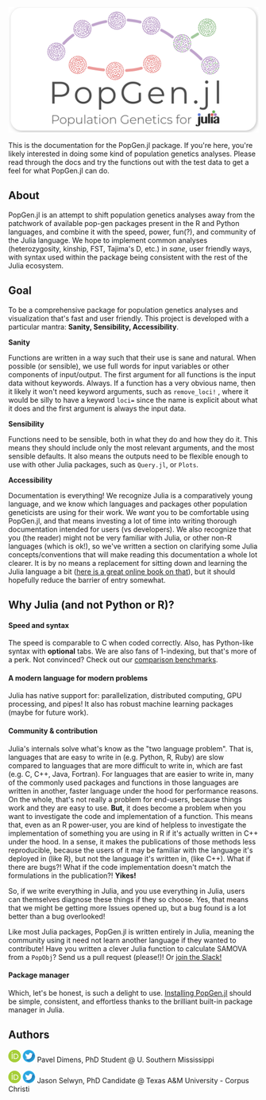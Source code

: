 ![logo](img/logo_card.png)



This is the documentation for the PopGen.jl package. If you're here, you're likely interested in doing some kind of population genetics analyses. Please read through the docs and try the functions out with the test data to get a feel for what PopGen.jl can do. 

## About

PopGen.jl is an attempt to shift population genetics analyses away from the patchwork of available pop-gen packages present in the R and Python languages, and combine it with the speed, power, fun(?), and community of the Julia language. We hope to implement common analyses (heterozygosity, kinship, FST, Tajima's D, etc.) in *sane*, user friendly ways, with syntax used within the package being consistent with the rest of the Julia ecosystem.



## Goal

To be a comprehensive package for population genetics analyses and visualization that's fast and user friendly. This project is developed with a particular mantra: **Sanity, Sensibility, Accessibility**.

**Sanity**

Functions are written in a way such that their use is sane and natural. When possible (or sensible), we use full words for input variables or other components of input/output. The first argument for all functions is the input data without keywords. Always. If a function has a very obvious name, then it likely it won't need keyword arguments, such as `remove_loci!` , where it would be silly to have a keyword `loci=` since the name is explicit about what it does and the first argument is always the input data.

**Sensibility**

Functions need to be sensible, both in what they do and how they do it. This means they should include only the most relevant arguments, and the most sensible defaults. It also means the outputs need to be flexible enough to use with other Julia packages, such as `Query.jl`, or `Plots`.

**Accessibility**

Documentation is everything! We recognize Julia is a comparatively young language, and we know which languages and packages other population geneticists are using for their work. We *want* you to be comfortable using PopGen.jl, and that means investing a lot of time into writing thorough documentation intended for users (vs developers). We also recognize that you (the reader) might not be very familiar with Julia, or other non-R languages (which is ok!), so we've written a section on clarifying some Julia concepts/conventions that will make reading this documentation a whole lot clearer. It is by no means a replacement for sitting down and learning the Julia language a bit ([here is a great online book on that](https://benlauwens.github.io/ThinkJulia.jl/latest/book.html)), but it should hopefully reduce the barrier of entry somewhat.

## Why Julia (and not Python or R)?

#### Speed and syntax

The speed is comparable to C when coded correctly. Also, has Python-like syntax with **optional** tabs. We are also fans of 1-indexing, but that's more of a perk. Not convinced? Check out our [comparison benchmarks](comparison.md).

#### A modern language for modern problems

Julia has native support for: parallelization, distributed computing, GPU processing, and pipes! It also has robust machine learning packages (maybe for future work).

#### Community & contribution

Julia's internals solve what's know as the "two language problem". That is, languages that are easy to write in (e.g. Python, R, Ruby) are slow compared to languages that are more difficult to write in, which are fast (e.g. C, C++, Java, Fortran). For languages that are easier to write in, many of the commonly used packages and functions in those languages are written in another, faster language under the hood for performance reasons. On the whole, that's not really a problem for end-users, because things work and they are easy to use. **But**, it does become a problem when you want to investigate the code and implementation of a function. This means that, even as an R power-user, you are kind of helpless to investigate the implementation of something you are using in R if it's actually written in C++ under the hood. In a sense, it makes the publications of those methods less reproducible, because the users of it may be familiar with the language it's deployed in (like R), but not the language it's written in, (like C++). What if there are bugs?! What if the code implementation doesn't match the formulations in the publication?! **Yikes!**

So, if we write everything in Julia, and you use everything in Julia, users can themselves diagnose these things if they so choose. Yes, that means that we might be getting more Issues opened up, but a bug found is a lot better than a bug overlooked!

Like most Julia packages, PopGen.jl is written entirely in Julia, meaning the community using it need not learn another language if they wanted to contribute! Have you written a clever Julia function to calculate SAMOVA from a `PopObj`? Send us a pull request (please!)! Or [join the Slack!](community.md)

#### Package manager

Which, let's be honest, is such a delight to use. [Installing PopGen.jl](install.md) should be simple, consistent, and effortless thanks to the brilliant built-in package manager in Julia. 

## Authors

[![alt text](img/orcid.png)](https://orcid.org/0000-0003-3823-0373) [![alt text](img/twitter.png)](https://twitter.com/PVDimens) Pavel Dimens, PhD Student @ U. Southern Mississippi

[![alt text](img/orcid.png)](http://orcid.org/0000-0002-9100-217X) [![alt text](img/twitter.png)](https://twitter.com/JasonSelwyn) Jason Selwyn, PhD Candidate @ Texas A&M University - Corpus Christi 
